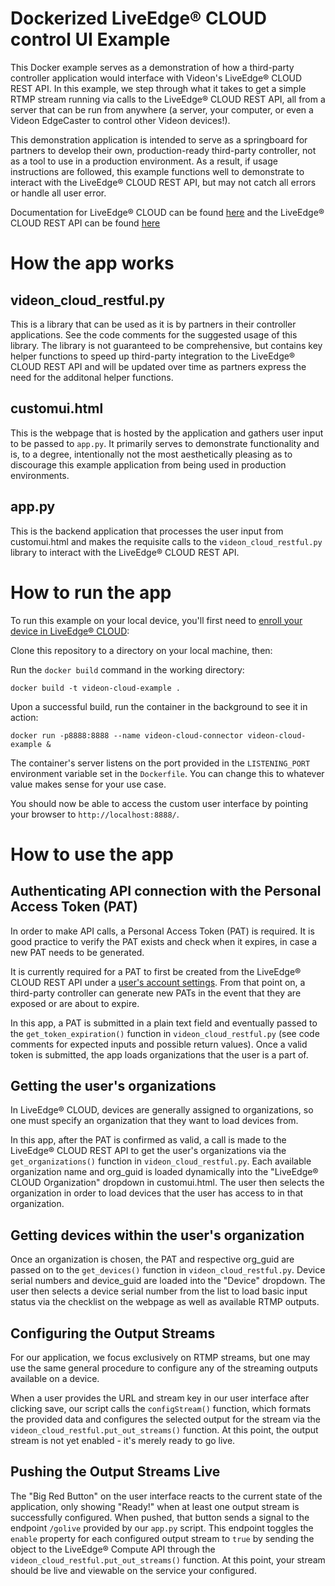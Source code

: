 # Dockerized LiveEdge® CLOUD control UI Example
This Docker example serves as a demonstration of how a third-party controller application would interface with Videon's LiveEdge® CLOUD REST API. In this example, we step through what it takes to get a simple RTMP stream running via calls to the LiveEdge® CLOUD REST API, all from a server that can be run from anywhere (a server, your computer, or even a Videon EdgeCaster to control other Videon devices!).

This demonstration application is intended to serve as a springboard for partners to develop their own, production-ready third-party controller, not as a tool to use in a production environment. As a result, if usage instructions are followed, this example functions well to demonstrate to interact with the LiveEdge® CLOUD REST API, but may not catch all errors or handle all user error.

Documentation for LiveEdge® CLOUD can be found [here](https://support.videonlabs.com/hc/en-us/categories/10950511072403-LiveEdge-Cloud) and the LiveEdge® CLOUD REST API can be found [here](https://api.videoncloud.com/v1/openapi/html)

# How the app works
## videon_cloud_restful.py
This is a library that can be used as it is by partners in their controller applications. See the code comments for the suggested usage of this library. The library is not guaranteed to be comprehensive, but contains key helper functions to speed up third-party integration to the LiveEdge® CLOUD REST API and will be updated over time as partners express the need for the additonal helper functions.
## customui.html
This is the webpage that is hosted by the application and gathers user input to be passed to `app.py`. It primarily serves to demonstrate functionality and is, to a degree, intentionally not the most aesthetically pleasing as to discourage this example application from being used in production environments.
## app.py
This is the backend application that processes the user input from customui.html and makes the requisite calls to the `videon_cloud_restful.py` library to interact with the LiveEdge® CLOUD REST API.

# How to run the app
To run this example on your local device, you'll first need to [enroll your device in LiveEdge® CLOUD](https://support.videonlabs.com/hc/en-us/articles/6004577224979-How-to-use-LiveEdge-Cloud):

Clone this repository to a directory on your local machine, then:

Run the `docker build` command in the working directory:

```
docker build -t videon-cloud-example .
```

Upon a successful build, run the container in the background to see it in action:

```
docker run -p8888:8888 --name videon-cloud-connector videon-cloud-example &
```

The container's server listens on the port provided in the `LISTENING_PORT` environment variable set in the `Dockerfile`. You can change this to whatever value makes sense for your use case. 

You should now be able to access the custom user interface by pointing your browser to `http://localhost:8888/`.

# How to use the app
## Authenticating API connection with the Personal Access Token (PAT)
In order to make API calls, a Personal Access Token (PAT) is required. It is good practice to verify the PAT exists and check when it expires, in case a new PAT needs to be generated.

It is currently required for a PAT to first be created from the LiveEdge® CLOUD REST API under a [user's account settings](https://videoncloud.com/account). From that point on, a third-party controller can generate new PATs in the event that they are exposed or are about to expire.

In this app, a PAT is submitted in a plain text field and eventually passed to the `get_token_expiration()` function in `videon_cloud_restful.py` (see code comments for expected inputs and possible return values). Once a valid token is submitted, the app loads organizations that the user is a part of.

## Getting the user's organizations
In LiveEdge® CLOUD, devices are generally assigned to organizations, so one must specify an organization that they want to load devices from.

In this app, after the PAT is confirmed as valid, a call is made to the LiveEdge® CLOUD REST API to get the user's organizations via the `get_organizations()` function in `videon_cloud_restful.py`. Each available organization name and org_guid is loaded dynamically into the "LiveEdge® CLOUD Organization" dropdown in customui.html. The user then selects the organization in order to load devices that the user has access to in that organization.

## Getting devices within the user's organization
Once an organization is chosen, the PAT and respective org_guid are passed on to the `get_devices()` function in `videon_cloud_restful.py`. Device serial numbers and device_guid are loaded into the "Device" dropdown. The user then selects a device serial number from the list to load basic input status via the checklist on the webpage as well as available RTMP outputs.

## Configuring the Output Streams
For our application, we focus exclusively on RTMP streams, but one may use the same general procedure to configure any of the streaming outputs available on a device. 

When a user provides the URL and stream key in our user interface after clicking save, our script calls the `configStream()` function, which formats the provided data and configures the selected output for the stream via the `videon_cloud_restful.put_out_streams()` function. At this point, the output stream is not yet enabled - it's merely ready to go live. 

## Pushing the Output Streams Live
The "Big Red Button" on the user interface reacts to the current state of the application, only showing "Ready!" when at least one output stream is successfully configured. When pushed, that button sends a signal to the endpoint `/golive` provided by our `app.py` script. This endpoint toggles the `enable` property for each configured output stream to `true` by sending the object to the LiveEdge® Compute API through the `videon_cloud_restful.put_out_streams()` function. At this point, your stream should be live and viewable on the service your configured.
